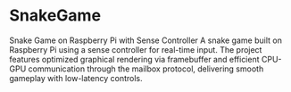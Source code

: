 # SnakeGame
 Snake Game on Raspberry Pi with Sense Controller A snake game built on Raspberry Pi using a sense controller for real-time input. The project features optimized graphical rendering via framebuffer and efficient CPU-GPU communication through the mailbox protocol, delivering smooth gameplay with low-latency controls.
